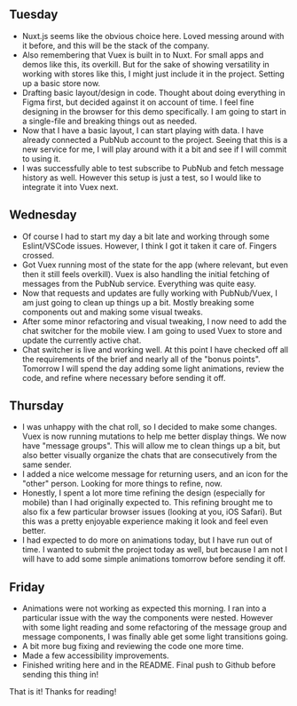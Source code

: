 ## Tuesday

- Nuxt.js seems like the obvious choice here. Loved messing around with it before, and this will be the stack of the company.
- Also remembering that Vuex is built in to Nuxt. For small apps and demos like this, its overkill. But for the sake of showing versatility in working with stores like this, I might just include it in the project. Setting up a basic store now.
- Drafting basic layout/design in code. Thought about doing everything in Figma first, but decided against it on account of time. I feel fine designing in the browser for this demo specifically. I am going to start in a single-file and breaking things out as needed.
- Now that I have a basic layout, I can start playing with data. I have already connected a PubNub account to the project. Seeing that this is a new service for me, I will play around with it a bit and see if I will commit to using it.
- I was successfully able to test subscribe to PubNub and fetch message history as well. However this setup is just a test, so I would like to integrate it into Vuex next.

## Wednesday

- Of course I had to start my day a bit late and working through some Eslint/VSCode issues. However, I think I got it taken it care of. Fingers crossed.
- Got Vuex running most of the state for the app (where relevant, but even then it still feels overkill). Vuex is also handling the initial fetching of messages from the PubNub service. Everything was quite easy.
- Now that requests and updates are fully working with PubNub/Vuex, I am just going to clean up things up a bit. Mostly breaking some components out and making some visual tweaks.
- After some minor refactoring and visual tweaking, I now need to add the chat switcher for the mobile view. I am going to used Vuex to store and update the currently active chat.
- Chat switcher is live and working well. At this point I have checked off all the requirements of the brief and nearly all of the "bonus points". Tomorrow I will spend the day adding some light animations, review the code, and refine where necessary before sending it off.

## Thursday

- I was unhappy with the chat roll, so I decided to make some changes. Vuex is now running mutations to help me better display things. We now have "message groups". This will allow me to clean things up a bit, but also better visually organize the chats that are consecutively from the same sender.
- I added a nice welcome message for returning users, and an icon for the "other" person. Looking for more things to refine, now.
- Honestly, I spent a lot more time refining the design (especially for mobile) than I had originally expected to. This refining brought me to also fix a few particular browser issues (looking at you, iOS Safari). But this was a pretty enjoyable experience making it look and feel even better.
- I had expected to do more on animations today, but I have run out of time. I wanted to submit the project today as well, but because I am not I will have to add some simple animations tomorrow before sending it off.

## Friday

- Animations were not working as expected this morning. I ran into a particular issue with the way the components were nested. However with some light reading and some refactoring of the message group and message components, I was finally able get some light transitions going.
- A bit more bug fixing and reviewing the code one more time.
- Made a few accessibility improvements.
- Finished writing here and in the README. Final push to Github before sending this thing in!

That is it! Thanks for reading!
